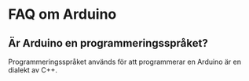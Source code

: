 # FAQ om Arduino

## Är Arduino en programmeringsspråket?

Programmeringsspråket används för att programmerar
en Arduino är en dialekt av C++.
